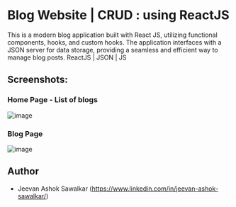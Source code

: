 # Blog Website | CRUD : using ReactJS 
This is a modern blog application built with React JS, utilizing functional components, hooks, and custom hooks. The application interfaces with a JSON server for data storage, providing a seamless and efficient way to manage blog posts.
ReactJS | JSON | JS

## Screenshots:
### Home Page - List of blogs 
![image](https://github.com/JeevanSawalkar/ReactJs_NetNinja/assets/54221345/9d8a2089-37a3-4810-bfa1-b35cfeab6209)
### Blog Page
![image](https://github.com/JeevanSawalkar/ReactJs_NetNinja/assets/54221345/229e2823-b4ad-42b6-88fb-88dac4ed5c7a)


## Author
* Jeevan Ashok Sawalkar (https://www.linkedin.com/in/jeevan-ashok-sawalkar/)
